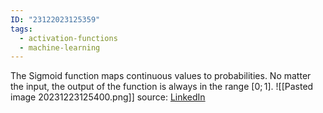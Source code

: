 ```yaml
---
ID: "23122023125359"
tags:
  - activation-functions
  - machine-learning
---
```

The Sigmoid function maps continuous values to probabilities. No matter the input, the output of the function is always in the range $[0;1]$.
![[Pasted image 20231223125400.png]]
source: [LinkedIn](https://www.linkedin.com/pulse/understanding-sigmoid-function-logistic-regression-piduguralla/)